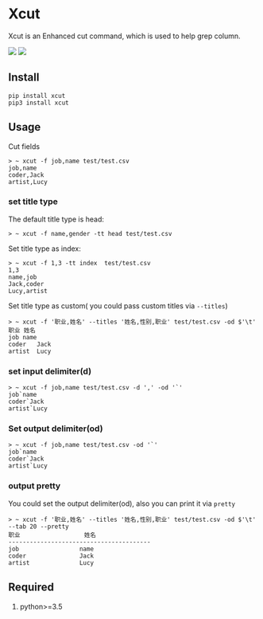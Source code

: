 # Xcut
Xcut is an Enhanced cut command, which is used to help grep column.

[![](https://img.shields.io/pypi/pyversions/xcut.svg?longCache=True)](https://pypi.org/pypi/xcut/)
[![](https://img.shields.io/pypi/v/xcut.svg?maxAge=36000)](https://pypi.org/pypi/xcut/)

## Install

    pip install xcut
    pip3 install xcut

## Usage
Cut fields

    > ~ xcut -f job,name test/test.csv
    job,name
    coder,Jack
    artist,Lucy

### set title type
The default title type is head: 

    > ~ xcut -f name,gender -tt head test/test.csv

Set title type as index:

    > ~ xcut -f 1,3 -tt index  test/test.csv
    1,3
    name,job
    Jack,coder
    Lucy,artist

Set title type as custom( you could pass custom titles via `--titles`)

    > ~ xcut -f '职业,姓名' --titles '姓名,性别,职业' test/test.csv -od $'\t'
    职业 姓名
    job	name
    coder	Jack
    artist	Lucy

### set input delimiter(d)

    > ~ xcut -f job,name test/test.csv -d ',' -od '`'
    job`name
    coder`Jack
    artist`Lucy

### Set output delimiter(od)

    > ~ xcut -f job,name test/test.csv -od '`' 
    job`name
    coder`Jack
    artist`Lucy

### output pretty
You could set the output delimiter(od), also you can print it via `pretty`

    > ~ xcut -f '职业,姓名' --titles '姓名,性别,职业' test/test.csv -od $'\t' --tab 20 --pretty
    职业                  姓名
    ----------------------------------------
    job                 name
    coder               Jack
    artist              Lucy


## Required
1. python>=3.5
